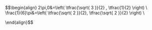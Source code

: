 $$\begin{align}
2\pi,0&=\left( \tfrac{\sqrt{ 3 }}{2} , \tfrac{1}{2} \right) \\
\frac{1}{6}\pi&=\left( \tfrac{\sqrt{ 2 }}{2}, \tfrac{\sqrt{ 2 }}{2} \right) \\

\end{align}$$